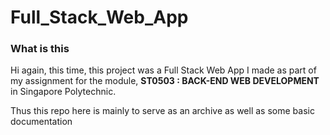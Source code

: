 # Full_Stack_Web_App  

### What is this

Hi again, this time, this project was a Full Stack Web App I made as part of my assignment for the module, **ST0503 : BACK-END WEB DEVELOPMENT** in Singapore Polytechnic.  

Thus this repo here is mainly to serve as an archive as well as some basic documentation 
